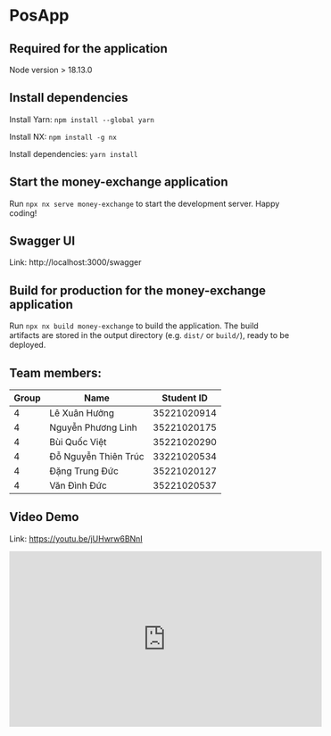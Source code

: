 # PosApp
## Required for the application

Node version > 18.13.0

## Install dependencies

Install Yarn: `npm install --global yarn`

Install NX: `npm install -g nx`

Install dependencies: `yarn install`

## Start the money-exchange application

Run `npx nx serve money-exchange` to start the development server. Happy coding!

## Swagger UI

Link: http://localhost:3000/swagger

## Build for production for the money-exchange application

Run `npx nx build money-exchange` to build the application. The build artifacts are stored in the output directory (e.g. `dist/` or `build/`), ready to be deployed.

## Team members:
| Group | Name                  | Student ID  |
|-------| --------------------- | ----------- |
| 4     | Lê Xuân Hưởng         | 35221020914 |
| 4     | Nguyễn Phương Linh    | 35221020175 |
| 4     | Bùi Quốc Việt         | 35221020290 |
| 4     | Đỗ Nguyễn Thiên Trúc  | 33221020534 |
| 4     | Đặng Trung Đức        | 35221020127 |
| 4     | Văn Đình Đức          | 35221020537 |

## Video Demo

Link: https://youtu.be/jUHwrw6BNnI

<iframe width="560" height="315" src="https://www.youtube.com/embed/jUHwrw6BNnI" frameborder="0" allow="accelerometer; autoplay; clipboard-write; encrypted-media; gyroscope; picture-in-picture" allowfullscreen></iframe>